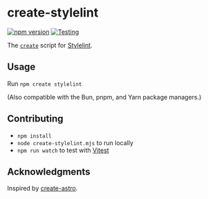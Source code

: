 # create-stylelint

[![npm version](https://img.shields.io/npm/v/create-stylelint)](https://www.npmjs.com/package/create-stylelint)
[![Testing](https://github.com/stylelint/create-stylelint/actions/workflows/testing.yml/badge.svg)](https://github.com/stylelint/create-stylelint/actions/workflows/testing.yml)

The [`create`](https://docs.npmjs.com/cli/commands/npm-init) script for [Stylelint](https://github.com/stylelint/stylelint).

## Usage

Run `npm create stylelint`

(Also compatible with the Bun, pnpm, and Yarn package managers.)

## Contributing

- `npm install`
- `node create-stylelint.mjs` to run locally
- `npm run watch` to test with [Vitest](https://vitest.dev/)

## Acknowledgments

Inspired by [create-astro](https://github.com/withastro/astro/blob/main/packages/create-astro).
